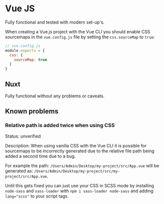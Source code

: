 # Vue JS
Fully functional and tested with modern set-up's.

When creating a Vue.js project with the Vue CLI you should enable CSS sourcemaps in the `vue.config.js` file by setting the `css.sourceMap` to `true`:

``` js
// vue.config.js
module.exports = {
  css: {
    sourceMap: true
  }
}
```

## Nuxt
Fully functional without any problems or caveats.

## Known problems

### Relative path is added twice when using CSS
Status: unverified

Description: When using vanilla CSS with the Vue CLI it is possible for sourcemaps to be incorrectly generated due to the relative file path being added a second time due to a bug. 

For example the path: `/Users/Admin/Desktop/my-project/src/App.vue` will be generated as: `/Users/Admin/Desktop/my-project/src/my-project/src/App.vue`.

Until this gets fixed you can just use your CSS in SCSS mode by installing `node-sass` and `sass-loader` with `npm i sass-loader node-sass` and adding `lang="scss"` to your script tags.